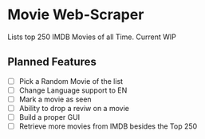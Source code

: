 # Movie Web-Scraper 
Lists top 250 IMDB Movies of all Time. 
Current WIP

## Planned Features
- [ ] Pick a Random Movie of the list
- [ ] Change Language support to EN
- [ ] Mark a movie as seen
- [ ] Ability to drop a reviw on a movie
- [ ] Build a proper GUI
- [ ] Retrieve more movies from IMDB besides the Top 250
